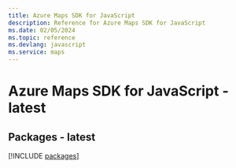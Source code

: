 ```yaml
---
title: Azure Maps SDK for JavaScript
description: Reference for Azure Maps SDK for JavaScript
ms.date: 02/05/2024
ms.topic: reference
ms.devlang: javascript
ms.service: maps
---
```

# Azure Maps SDK for JavaScript - latest
## Packages - latest
[!INCLUDE [packages](maps-index.md)]